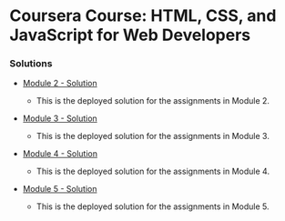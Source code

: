 # Coursera Course: HTML, CSS, and JavaScript for Web Developers

### Solutions

- [Module 2 - Solution](https://weirdrebel.github.io/module2-solution/)
  - This is the deployed solution for the assignments in Module 2.

- [Module 3 - Solution](https://weirdrebel.github.io/module3-solution/)
  - This is the deployed solution for the assignments in Module 3.

- [Module 4 - Solution](https://weirdrebel.github.io/module4-solution/)
  - This is the deployed solution for the assignments in Module 4.
 
- [Module 5 - Solution](https://weirdrebel.github.io/module5-solution/)
  - This is the deployed solution for the assignments in Module 5.
